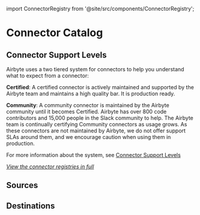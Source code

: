 import ConnectorRegistry from '@site/src/components/ConnectorRegistry';

# Connector Catalog

## Connector Support Levels

Airbyte uses a two tiered system for connectors to help you understand what to expect from a connector:

**Certified**: A certified connector is actively maintained and supported by the Airbyte team and maintains a high quality bar. It is production ready.

**Community**: A community connector is maintained by the Airbyte community until it becomes Certified. Airbyte has over 800 code contributors and 15,000 people in the Slack community to help. The Airbyte team is continually certifying Community connectors as usage grows. As these connectors are not maintained by Airbyte, we do not offer support SLAs around them, and we encourage caution when using them in production.

For more information about the system, see [Connector Support Levels](./connector-support-levels.md)

_[View the connector registries in full](https://connectors.airbyte.com/files/generated_reports/connector_registry_report.html)_

## Sources

<ConnectorRegistry type="source"/>

## Destinations

<ConnectorRegistry type="destination"/>

